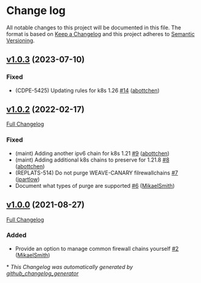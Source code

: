 # Change log

All notable changes to this project will be documented in this file. The format is based on [Keep a Changelog](http://keepachangelog.com/en/1.0.0/) and this project adheres to [Semantic Versioning](http://semver.org).

## [v1.0.3](https://github.com/puppetlabs/puppetlabs-pam_firewall/tree/v1.0.3) (2023-07-10)

### Fixed

- \(CDPE-5425\) Updating rules for k8s 1.26 [\#14](https://github.com/puppetlabs/puppetlabs-pam_firewall/pull/14) ([abottchen](https://github.com/abottchen))

## [v1.0.2](https://github.com/puppetlabs/puppetlabs-pam_firewall/tree/v1.0.2) (2022-02-17)

[Full Changelog](https://github.com/puppetlabs/puppetlabs-pam_firewall/compare/v1.0.0...v1.0.2)

### Fixed

- \(maint\) Adding another ipv6 chain for k8s 1.21 [\#9](https://github.com/puppetlabs/puppetlabs-pam_firewall/pull/9) ([abottchen](https://github.com/abottchen))
- \(maint\) Adding additional k8s chains to preserve for 1.21.8 [\#8](https://github.com/puppetlabs/puppetlabs-pam_firewall/pull/8) ([abottchen](https://github.com/abottchen))
- \(REPLATS-514\) Do not purge WEAVE-CANARY filrewallchains [\#7](https://github.com/puppetlabs/puppetlabs-pam_firewall/pull/7) ([jpartlow](https://github.com/jpartlow))
- Document what types of purge are supported [\#6](https://github.com/puppetlabs/puppetlabs-pam_firewall/pull/6) ([MikaelSmith](https://github.com/MikaelSmith))

## [v1.0.0](https://github.com/puppetlabs/puppetlabs-pam_firewall/tree/v1.0.0) (2021-08-27)

[Full Changelog](https://github.com/puppetlabs/puppetlabs-pam_firewall/compare/37ac9c2326390a44f8177ebd7c152287fd6a6ed8...v1.0.0)

### Added

- Provide an option to manage common firewall chains yourself [\#2](https://github.com/puppetlabs/puppetlabs-pam_firewall/pull/2) ([MikaelSmith](https://github.com/MikaelSmith))



\* *This Changelog was automatically generated by [github_changelog_generator](https://github.com/github-changelog-generator/github-changelog-generator)*
